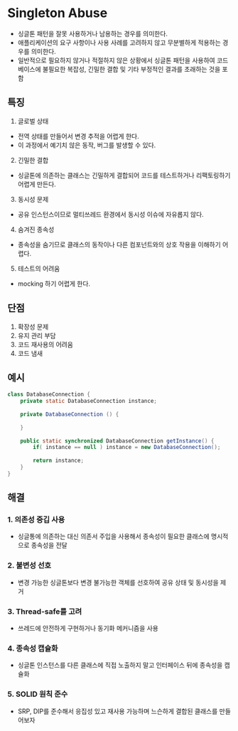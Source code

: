 # Singleton Abuse

- 싱글톤 패턴을 잘못 사용하거나 남용하는 경우를 의미한다.
- 애플리케이션의 요구 사항이나 사용 사례를 고려하지 않고 무분별하게 적용하는 경우를 의미한다.
- 일반적으로 필요하지 않거나 적절하지 않은 상황에서 싱글톤 패턴을 사용하여 코드베이스에 불필요한 복잡성, 긴밀한 결합 및 기타 부정적인 결과를 초래하는 것을 포함

## 특징

1. 글로벌 상태

- 전역 상태를 만들어서 변경 추적을 어렵게 한다.
- 이 과정에서 예기치 않은 동작, 버그를 발생할 수 있다.

2. 긴밀한 결합

- 싱글톤에 의존하는 클래스는 긴밀하게 결합되어 코드를 테스트하거나 리팩토링하기 어렵게 만든다.

3. 동시성 문제

- 공유 인스턴스이므로 멀티쓰레드 환경에서 동시성 이슈에 자유롭지 않다.

4. 숨겨진 종속성

- 종속성을 숨기므로 클래스의 동작이나 다른 컴포넌트와의 상호 작용을 이해하기 어렵다.

5. 테스트의 어려움

- mocking 하기 어렵게 한다.

## 단점

1. 확장성 문제
2. 유지 관리 부담
3. 코드 재사용의 어려움
4. 코드 냄새

## 예시

```java
class DatabaseConnection {
    private static DatabaseConnection instance;
    
    private DatabaseConnection () {
        
    }
    
    public static synchronized DatabaseConnection getInstance() {
        if( instance == null ) instance = new DatabaseConnection();
        
        return instance;
    }
}
```

## 해결 
### 1. 의존성 중깁 사용
- 싱글통에 의존하는 대신 의존서 주입을 사용해서 종속성이 필요한 클래스에 명시적으로 종속성을 전달
### 2. 불변성 선호
- 변경 가능한 싱글톤보다 변경 불가능한 객체를 선호하여 공유 상태 및 동시성을 제거
### 3. Thread-safe를 고려
- 쓰레드에 안전하게 구현하거나 동기화 메커니즘을 사용
### 4. 종속성 캡슐화
- 싱글톤 인스턴스를 다른 클래스에 직접 노출하지 말고 인터페이스 뒤에 종속성을 캡슐화
### 5. SOLID 원칙 준수
- SRP, DIP를 준수해서 응집성 있고 재사용 가능하며 느슨하게 결합된 클래스를 만들어보자